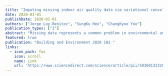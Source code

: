 ```yaml
---
title: "Imputing missing indoor air quality data via variational convolutional autoencoders: Implications for ventilation management of subway metro systems"
date: 2020-01-01
publishDate: 2020-01-01
authors: ["Jorge Loy-Benitez", "SungKu Heo", "ChangKyoo Yoo"]
publication_types: ["2"]
abstract: "Missing data represents a common problem in environmental and building-related processes, especially in the indoor air quality (IAQ) system of subway stations, where the collected information leads to actions in ventilation management. For these reasons, imputation approaches have been used to avoid information loss due to downsampling or sensor malfunction. This paper introduces an imputation approach for IAQ data via variational autoencoders (VAE) coupled with convolutional layers (VAE-CNN). Two scenarios were introduced: first, the IAQ dataset was corrupted by removing data intervals at different missing rates (i.e., 20%, 50%, and 80%), and second, a point-to-point removal of three sensors was conducted. The performance of the proposed method was compared with different techniques, showing that the VAE-CNN was superior to other methods even for massive amounts of missing data. Finally, the …"
featured: true
publication: "Building and Environment 2020 182 "
links:
  - icon_pack: fas
    icon: scroll
    name: Link
    url: 'https://www.sciencedirect.com/science/article/pii/S0360132320305096'
---
```

